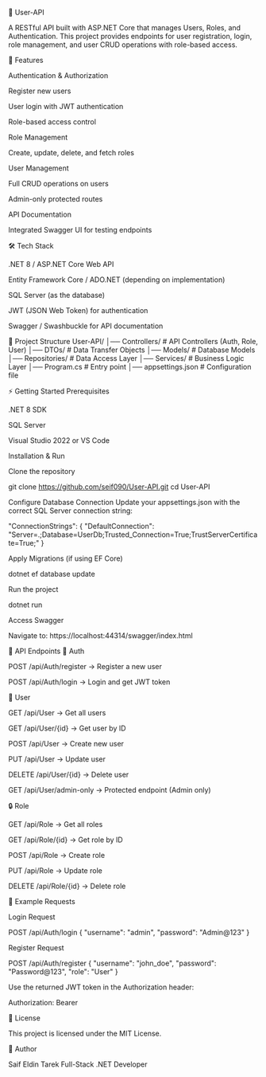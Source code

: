 📘 User-API

A RESTful API built with ASP.NET Core that manages Users, Roles, and Authentication.
This project provides endpoints for user registration, login, role management, and user CRUD operations with role-based access.

🚀 Features

Authentication & Authorization

Register new users

User login with JWT authentication

Role-based access control

Role Management

Create, update, delete, and fetch roles

User Management

Full CRUD operations on users

Admin-only protected routes

API Documentation

Integrated Swagger UI for testing endpoints

🛠 Tech Stack

.NET 8 / ASP.NET Core Web API

Entity Framework Core / ADO.NET (depending on implementation)

SQL Server (as the database)

JWT (JSON Web Token) for authentication

Swagger / Swashbuckle for API documentation

📂 Project Structure
User-API/
│── Controllers/      # API Controllers (Auth, Role, User)
│── DTOs/             # Data Transfer Objects
│── Models/           # Database Models
│── Repositories/     # Data Access Layer
│── Services/         # Business Logic Layer
│── Program.cs        # Entry point
│── appsettings.json  # Configuration file

⚡ Getting Started
Prerequisites

.NET 8 SDK

SQL Server

Visual Studio 2022
 or VS Code

Installation & Run

Clone the repository

git clone https://github.com/seif090/User-API.git
cd User-API


Configure Database Connection
Update your appsettings.json with the correct SQL Server connection string:

"ConnectionStrings": {
  "DefaultConnection": "Server=.;Database=UserDb;Trusted_Connection=True;TrustServerCertificate=True;"
}


Apply Migrations (if using EF Core)

dotnet ef database update


Run the project

dotnet run


Access Swagger

Navigate to: https://localhost:44314/swagger/index.html

📖 API Endpoints
🔑 Auth

POST /api/Auth/register → Register a new user

POST /api/Auth/login → Login and get JWT token

👥 User

GET /api/User → Get all users

GET /api/User/{id} → Get user by ID

POST /api/User → Create new user

PUT /api/User → Update user

DELETE /api/User/{id} → Delete user

GET /api/User/admin-only → Protected endpoint (Admin only)

🔒 Role

GET /api/Role → Get all roles

GET /api/Role/{id} → Get role by ID

POST /api/Role → Create role

PUT /api/Role → Update role

DELETE /api/Role/{id} → Delete role

🧪 Example Requests

Login Request

POST /api/Auth/login
{
  "username": "admin",
  "password": "Admin@123"
}


Register Request

POST /api/Auth/register
{
  "username": "john_doe",
  "password": "Password@123",
  "role": "User"
}


Use the returned JWT token in the Authorization header:

Authorization: Bearer <your-token>

📜 License

This project is licensed under the MIT License.

👤 Author

Saif Eldin Tarek
Full-Stack .NET Developer
